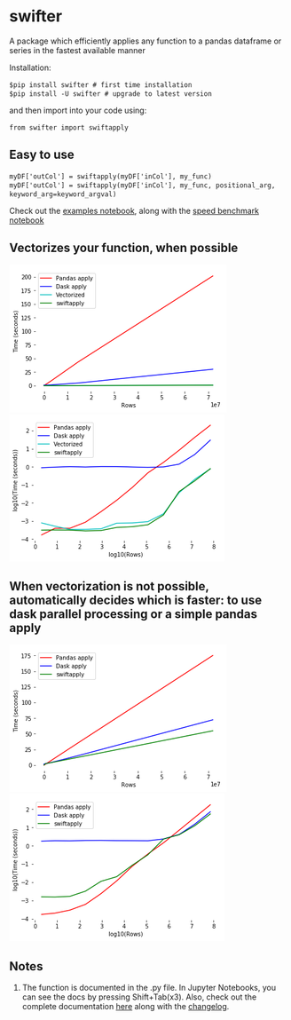 # swifter
A package which efficiently applies any function to a pandas dataframe or series in the fastest available manner

Installation:
```
$pip install swifter # first time installation
$pip install -U swifter # upgrade to latest version
``` 

and then import into your code using:
```
from swifter import swiftapply
```

## Easy to use
```
myDF['outCol'] = swiftapply(myDF['inCol'], my_func)
myDF['outCol'] = swiftapply(myDF['inCol'], my_func, positional_arg, keyword_arg=keyword_argval)
```

Check out the [examples notebook](examples/swiftapply_examples.ipynb), along with the [speed benchmark notebook](examples/swiftapply_speedcomparison.ipynb)

## Vectorizes your function, when possible
![Alt text](/assets/vectorizes_when_possible_real.png?raw=true)
![Alt text](/assets/vectorizes_when_possible_log10.png?raw=true)

## When vectorization is not possible, automatically decides which is faster: to use dask parallel processing or a simple pandas apply
![Alt text](/assets/multiprocessing_v_single_real.png?raw=true)
![Alt text](/assets/multiprocessing_v_single_log10.png?raw=true)

## Notes
1. The function is documented in the .py file. In Jupyter Notebooks, you can see the docs by pressing Shift+Tab(x3). Also, check out the complete documentation [here](docs/documentation.md) along with the [changelog](docs/changelog.md).
